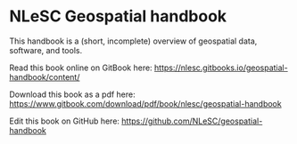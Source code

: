 # NLeSC Geospatial handbook

This handbook is a (short, incomplete) overview of geospatial data, software, and tools.

Read this book online on GitBook here: https://nlesc.gitbooks.io/geospatial-handbook/content/

Download this book as a pdf here: https://www.gitbook.com/download/pdf/book/nlesc/geospatial-handbook

Edit this book on GitHub here: https://github.com/NLeSC/geospatial-handbook
